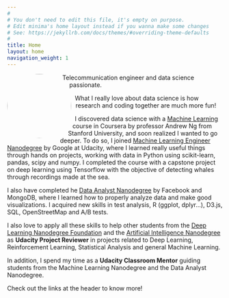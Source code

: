 ```yaml
---
#
# You don't need to edit this file, it's empty on purpose.
# Edit minima's home layout instead if you wanna make some changes
# See: https://jekyllrb.com/docs/themes/#overriding-theme-defaults
#
title: Home
layout: home
navigation_weight: 1
---
```


<img class="profile-img" src="../img/photo_small.jpg">

<style>
.profile-img{
	shape-outside: circle(50%);
	clip-path: circle(50%);
	height: 150px;
	width:150px; 
	border-radius: 50%;
	float:left;
	margin-right: 10px;
	margin-bottom: 10px;
}
.nothing a:link {
   color:inherit;
}
</style>


Telecommunication engineer and data science passionate.


What I really love about data science is how research and coding together are much more fun! 

I discovered data science with a [Machine Learning](https://www.coursera.org/learn/machine-learning) course in Coursera by professor Andrew Ng from Stanford University, and soon realized I wanted to go deeper. To do so, I joined [Machine Learning Engineer Nanodegree](https://www.udacity.com/course/machine-learning-engineer-nanodegree--nd009) by Google at Udacity, where I learned really useful things through hands on projects, working with data in Python using scikit-learn, pandas, scipy and numpy.  I completed the course with a capstone project on deep learning using Tensorflow with the objective of detecting whales through recordings made at the sea.

I also have completed he [Data Analyst Nanodegree](https://www.udacity.com/course/data-analyst-nanodegree--nd002) by Facebook and MongoDB, where I learned how to properly analyze data and make good visualizations. I acquired new skills in test analysis, R (ggplot, dplyr...), D3.js, SQL, OpenStreetMap and A/B tests.


I also love to apply all these skills to help other students from the [Deep Learning Nanodegree Foundation](https://www.udacity.com/course/deep-learning-nanodegree-foundation--nd101) and the [Artificial Intelligence Nanodegree](https://www.udacity.com/course/artificial-intelligence-nanodegree--nd889) as **Udacity Project Reviewer** in projects related to Deep Learning, Reinforcement Learning, Statistical Analysis and general Machine Learning.


In addition, I spend my time as a **Udacity Classroom Mentor** guiding students from the Machine Learning Nanodegree and the Data Analyst Nanodegree.



Check out the links at the header to know more!



